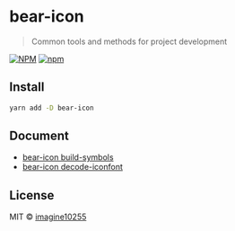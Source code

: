 # bear-icon

> Common tools and methods for project development

[![NPM](https://img.shields.io/npm/v/bear-icon.svg)](https://www.npmjs.com/package/bear-icon)
[![npm](https://img.shields.io/npm/dm/bear-icon.svg)](https://www.npmjs.com/package/bear-icon)


## Install

```bash
yarn add -D bear-icon
```

## Document

- [bear-icon build-symbols](./docs/build-symbols.md)
- [bear-icon decode-iconfont](./docs/decode-iconfont.md)

## License

MIT © [imagine10255](https://github.com/imagine10255)
